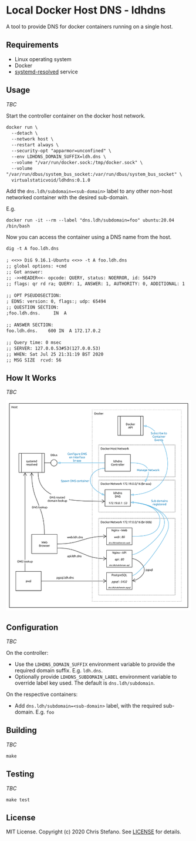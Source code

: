 # Local Docker Host DNS - ldhdns

A tool to provide DNS for docker containers running on a single host.

## Requirements

* Linux operating system
* Docker
* [systemd-resolved][resolved] service

## Usage

_TBC_

Start the controller container on the docker host network.

```
docker run \
  --detach \
  --network host \
  --restart always \
  --security-opt "apparmor=unconfined" \
  --env LDHDNS_DOMAIN_SUFFIX=ldh.dns \
  --volume "/var/run/docker.sock:/tmp/docker.sock" \
  --volume "/var/run/dbus/system_bus_socket:/var/run/dbus/system_bus_socket" \
  virtualstaticvoid/ldhdns:0.1.0
```

Add the `dns.ldh/subdomain=<sub-domain>` label to any other non-host networked container with the desired sub-domain.

E.g.

```
docker run -it --rm --label "dns.ldh/subdomain=foo" ubuntu:20.04 /bin/bash
```

Now you can access the container using a DNS name from the host.

```
dig -t A foo.ldh.dns

; <<>> DiG 9.16.1-Ubuntu <<>> -t A foo.ldh.dns
;; global options: +cmd
;; Got answer:
;; ->>HEADER<<- opcode: QUERY, status: NOERROR, id: 56479
;; flags: qr rd ra; QUERY: 1, ANSWER: 1, AUTHORITY: 0, ADDITIONAL: 1

;; OPT PSEUDOSECTION:
; EDNS: version: 0, flags:; udp: 65494
;; QUESTION SECTION:
;foo.ldh.dns.     IN  A

;; ANSWER SECTION:
foo.ldh.dns.    600 IN  A 172.17.0.2

;; Query time: 0 msec
;; SERVER: 127.0.0.53#53(127.0.0.53)
;; WHEN: Sat Jul 25 21:31:19 BST 2020
;; MSG SIZE  rcvd: 56
```

## How It Works

_TBC_

![](doc/diagram.svg)

## Configuration

_TBC_

On the controller:

* Use the `LDHDNS_DOMAIN_SUFFIX` environment variable to provide the required domain suffix. E.g. `ldh.dns`.
* Optionally provide `LDHDNS_SUBDOMAIN_LABEL` environment variable to override label key used. The default is `dns.ldh/subdomain`.

On the respective containers:

* Add `dns.ldh/subdomain=<sub-domain>` label, with the required sub-domain. E.g. `foo`

## Building

_TBC_

```
make
```

## Testing

_TBC_

```
make test
```

## License

MIT License. Copyright (c) 2020 Chris Stefano. See [LICENSE](LICENSE) for details.

[resolved]: https://www.freedesktop.org/wiki/Software/systemd/resolved/
